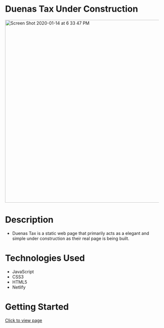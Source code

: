 
# Duenas Tax Under Construction

<img width="600" alt="Screen Shot 2020-01-14 at 6 33 47 PM" src="https://user-images.githubusercontent.com/53157290/149649850-dfa3b615-5ece-4eb6-90b7-bf5d0a6aacd8.png">


# Description 

* Duenas Tax is a static web page that primarily acts as a elegant and simple under construction as their real page is being built.

# Technologies Used
* JavaScript
* CSS3
* HTML5
* Netlify

# Getting Started 

[Click to view page](https://duenastax.netlify.app/)

